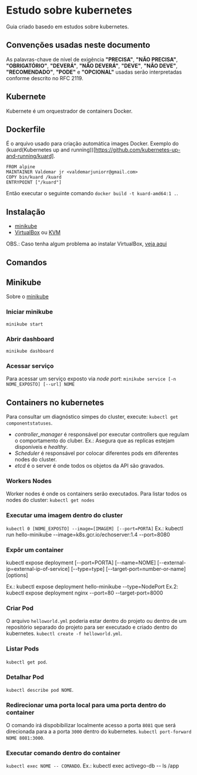 # Estudo sobre kubernetes
Guia criado basedo em estudos sobre kubernetes.

## Convenções usadas neste documento
As palavras-chave de nível de exigência **"PRECISA"**, **"NÃO PRECISA"**, **"OBRIGATÓRIO"**, **"DEVERÁ"**, **"NÃO DEVERÁ"**, **"DEVE"**, **"NÃO DEVE"**, **"RECOMENDADO"**, **"PODE"** e **"OPCIONAL"** usadas serão interpretadas conforme descrito no RFC 2119.

## Kubernete
Kubernete é um orquestrador de containers Docker.

## Dockerfile
É o arquivo usado para criação automática images Docker. Exemplo do (kuard(Kubernetes up and running))[https://github.com/kubernetes-up-and-running/kuard].
```
FROM alpine
MAINTAINER Valdemar jr <valdemarjuniorr@gmail.com>
COPY bin/kuard /kuard
ENTRYPOINT ["/kuard"]
```
Então executar o seguinte comando `docker build -t kuard-amd64:1 .`.


## Instalação
- [minikube]()
- [VirtualBox](https://www.virtualbox.org/wiki/Downloads) ou [KVM](https://github.com/kubernetes/minikube/blob/master/docs/drivers.md#kvm-driver)

OBS.: Caso tenha algum problema ao instalar VirtualBox, [veja aqui](https://www.if-not-true-then-false.com/2010/install-virtualbox-with-yum-on-fedora-centos-red-hat-rhel/)

## Comandos

## Minikube
Sobre o [minikube](https://github.com/kubernetes/minikube)

### Iniciar minikube
`minikube start`

### Abrir dashboard
`minikube dashboard`

### Acessar serviço
Para acessar um serviço exposto via _node port_:
`minikube service [-n NOME_EXPOSTO] [--url] NOME`

## Containers no kubernetes
Para consultar um diagnóstico simpes do cluster, execute: `kubectl get componentstatuses`.
- _controller_manager_ é responsável por executar controllers que regulam o comportamento do cluber. Ex.: Asegura que as replicas estejam disponíveis e _healthy_.
- _Scheduler_  é responsável por colocar diferentes pods em diferentes nodes do cluster.
- _etcd_ é o server é onde todos os objetos da API são gravados.

### Workers Nodes
Worker nodes é onde os containers serão executados. Para listar todos os nodes do cluster:
`kubectl get nodes`

### Executar uma imagem dentro do cluster
`kubectl 0 [NOME_EXPOSTO] --image=[IMAGEM] [--port=PORTA]`
Ex.: kubectl run hello-minikube --image=k8s.gcr.io/echoserver:1.4 --port=8080

### Expôr um container 
kubectl expose deployment [--port=PORTA] [--name=NOME] [--external-ip=external-ip-of-service] [--type=type] [--target-port=number-or-name] [options]

Ex.: kubectl expose deployment hello-minikube --type=NodePort
Ex.2: kubectl expose deployment nginx --port=80 --target-port=8000

### Criar Pod
O arquivo `helloworld.yml` poderia estar dentro do projeto ou dentro de um repositório separado do projeto para ser executado e criado dentro do kubernetes.
`kubectl create -f helloworld.yml`.

### Listar Pods
`kubectl get pod`.

### Detalhar Pod
`kubectl describe pod NOME`.

### Redirecionar uma porta local para uma porta dentro do container
O comando irá dispobibilizar localmente acesso a porta `8081` que será direcionada para a a porta `3000` dentro do kubernetes.
`kubectl port-forward NOME 8081:3000`.

### Executar comando dentro do container
`kubectl exec NOME -- COMANDO`.
Ex.: kubectl exec activego-db -- ls /app 